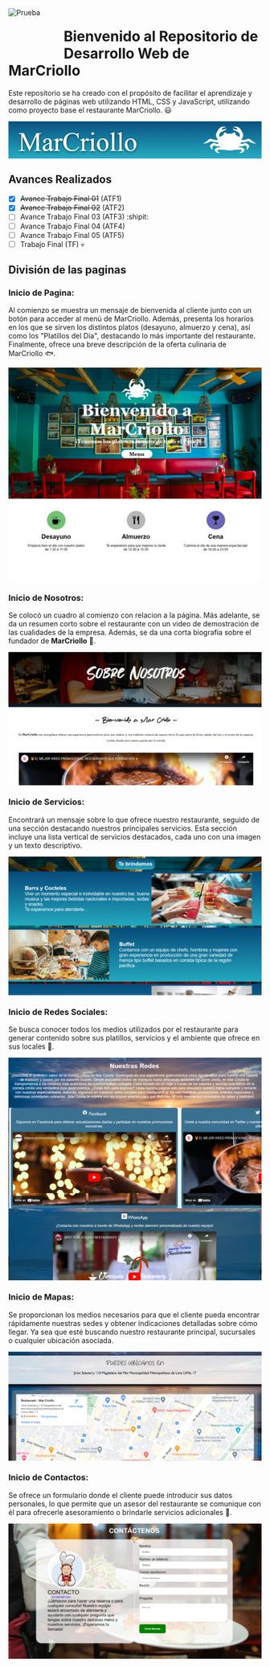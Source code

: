 <img width="100" height="100" align="left" style="float: left; margin: 0 10px 0 0;" alt="Prueba" src="https://cdn.pixabay.com/photo/2021/05/25/02/03/restaurant-6281067_1280.png">

# Bienvenido al Repositorio de Desarrollo Web de MarCriollo
Este repositorio se ha creado con el propósito de facilitar el aprendizaje y desarrollo de páginas web utilizando HTML, CSS y JavaScript, utilizando como proyecto base el restaurante MarCriollo. :smiley:

<img width="auto" height="auto" align="center" alt="Inicio" src=".readmes/img/Encabezado.png">

## Avances Realizados
- [x] ~~Avance Trabajo Final 01~~ (ATF1)
- [X] ~~Avance Trabajo Final 02~~ (ATF2)
- [ ] Avance Trabajo Final 03 (ATF3) :shipit:
- [ ] Avance Trabajo Final 04 (ATF4)
- [ ] Avance Trabajo Final 05 (ATF5)
- [ ] Trabajo Final (TF) :skull:

## División de las paginas

### Inicio de Pagina:
Al comienzo se muestra un mensaje de bienvenida al cliente junto con un botón para acceder al menú de MarCriollo. Además, presenta los horarios en los que se sirven los distintos platos (desayuno, almuerzo y cena), así como los "Platillos del Día", destacando lo más importante del restaurante. Finalmente, ofrece una breve descripción de la oferta culinaria de MarCriollo :fish:.

<img width="auto" height="auto" align="center" alt="Inicio" src=".readmes/img/Inicio.png">

### Inicio de Nosotros:
Se colocó un cuadro al comienzo con relacion a la página. Más adelante, se da un resumen corto sobre el restaurante con un video de demostración de las cualidades de la empresa. Además, se da una corta biografia sobre el fundador de **MarCriollo** :raised_hands:.

<img width="auto" height="auto" align="center" alt="Inicio" src=".readmes/img/Nosotros.png">

### Inicio de Servicios:
Encontrará un mensaje sobre lo que ofrece nuestro restaurante, seguido de una sección destacando nuestros principales servicios. Esta sección incluye una lista vertical de servicios destacados, cada uno con una imagen y un texto descriptivo.

<img width="auto" height="auto" align="center" alt="Inicio" src=".readmes/img/Servicios.png">

### Inicio de Redes Sociales:
Se busca conocer todos los medios utilizados por el restaurante para generar contenido sobre sus platillos, servicios y el ambiente que ofrece en sus locales :iphone:.

<img width="auto" height="auto" align="center" alt="Inicio" src=".readmes/img/redSocial.png">

### Inicio de Mapas:
Se proporcionan los medios necesarios para que el cliente pueda encontrar rápidamente nuestras sedes y obtener indicaciones detalladas sobre cómo llegar. Ya sea que esté buscando nuestro restaurante principal, sucursales o cualquier ubicación asociada.

<img width="auto" height="auto" align="center" alt="Inicio" src=".readmes/img/Mapas.png">

### Inicio de Contactos:
Se ofrece un formulario donde el cliente puede introducir sus datos personales, lo que permite que un asesor del restaurante se comunique con él para ofrecerle asesoramiento o brindarle servicios adicionales :memo:.

<img width="auto" height="auto" align="center" alt="Inicio" src=".readmes/img/Contacto.png">
